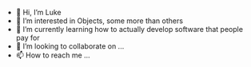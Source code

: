 - 👋 Hi, I’m Luke
- 👀 I’m interested in Objects, some more than others
- 🌱 I’m currently learning how to actually develop software that people pay for
- 💞️ I’m looking to collaborate on ...
- 📫 How to reach me ... 

<!---
luke-zhu/luke-zhu is a ✨ special ✨ repository because its `README.md` (this file) appears on your GitHub profile.
You can click the Preview link to take a look at your changes.
--->
